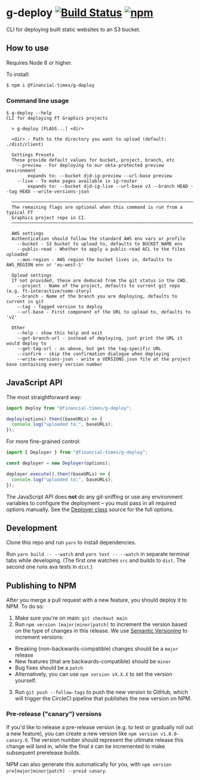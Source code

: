 # g-deploy [![Build Status][circle-image]][circle-url] [![npm](https://img.shields.io/npm/v/@financial-times/g-deploy.svg)](https://npmjs.com/package/@financial-times/g-deploy)

CLI for deploying built static websites to an S3 bucket.

## How to use

Requires Node 8 or higher.

To install:

```bash
$ npm i @financial-times/g-deploy
```

### Command line usage

```
$ g-deploy --help
CLI for deploying FT Graphics projects

  > g-deploy [FLAGS...] <dir>

  <dir> - Path to the directory you want to upload (default: ./dist/client)

  Settings Presets
  These provide default values for bucket, project, branch, etc
    --preview - For deploying to our okta-protected preview environment
        expands to: --bucket djd-ig-preview --url-base preview
    --live - To make pages available in ig-router
        expands to: --bucket djd-ig-live --url-base v3 --branch HEAD --tag HEAD --write-versions-json

  ────────────────────────────────────────────────────────────────────
  The remaining flags are optional when this command is run from a typical FT
  Graphics project repo in CI.
  ────────────────────────────────────────────────────────────────────

  AWS settings
  Authentication should follow the standard AWS env vars or profile
    --bucket - S3 bucket to upload to, defaults to BUCKET_NAME env
    --public-read - Whether to apply a public-read ACL to the files uploaded
    --aws-region - AWS region the bucket lives in, defaults to AWS_REGION env or 'eu-west-1'

  Upload settings
  If not provided, these are deduced from the git status in the CWD.
    --project - Name of the project, defaults to current git repo (e.g. ft-interactive/some-story)
    --branch - Name of the branch you are deploying, defaults to current in git
    --tag - Tagged version to deploy
    --url-base - First component of the URL to upload to, defaults to 'v2'

  Other
    --help - show this help and exit
    --get-branch-url - instead of deploying, just print the URL it would deploy to
    --get-tag-url - as above, but get the tag-specific URL
    --confirm - skip the confirmation dialogue when deploying
    --write-versions-json - write a VERSIONS.json file at the project base containing every version number
```

## JavaScript API

The most straightforward way:

```js
import deploy from "@financial-times/g-deploy";

deploy(options).then((baseURLs) => {
  console.log("uploaded to:", baseURLs);
});
```

For more fine-grained control:

```js
import { Deployer } from "@financial-times/g-deploy";

const deployer = new Deployer(options);

deployer.execute().then((baseURLs) => {
  console.log("uploaded to:", baseURLs);
});
```

The JavaScript API does **not** do any git-sniffing or use any environment variables to configure the deployment – you must pass in all required options manually. See the [Deployer class](./src/Deployer.js) source for the full options.

## Development

Clone this repo and run `yarn` to install dependencies.

Run `yarn build -- --watch` and `yarn test -- --watch` in separate terminal tabs while developing. (The first one watches `src` and builds to `dist`. The second one runs ava tests in `dist`.)

## Publishing to NPM

After you merge a pull request with a new feature, you should deploy it to NPM. To do so:

1. Make sure you're on main: `git checkout main`
2. Run `npm version [major|minor|patch]` to increment the version based on the type of changes in this release. We use [Semantic Versioning](https://semver.org/) to increment versions:

- Breaking (non-backwards-compatible) changes should be a `major` release
- New features (that are backwards-compatible) should be `minor`
- Bug fixes should be a `patch`
- Alternatively, you can use `npm version vX.X.X` to set the version yourself.

3. Run `git push --follow-tags` to push the new version to GitHub, which will trigger the CircleCI pipeline that publishes the new version on NPM.

### Pre-release ("canary") versions

If you'd like to release a pre-release version (e.g. to test or gradually roll out a new feature), you can create a new version like `npm version v1.0.0-canary.0`. The version number should represent the ultimate release this change will land in, while the final `0` can be incremented to make subsequent prerelease builds.

NPM can also generate this automatically for you, with `npm version pre[major|minor|patch] --preid canary`.

<!-- badge URLs -->

[circle-url]: https://circleci.com/gh/ft-interactive/g-deploy
[circle-image]: https://circleci.com/gh/ft-interactive/g-deploy.svg?style=svg
